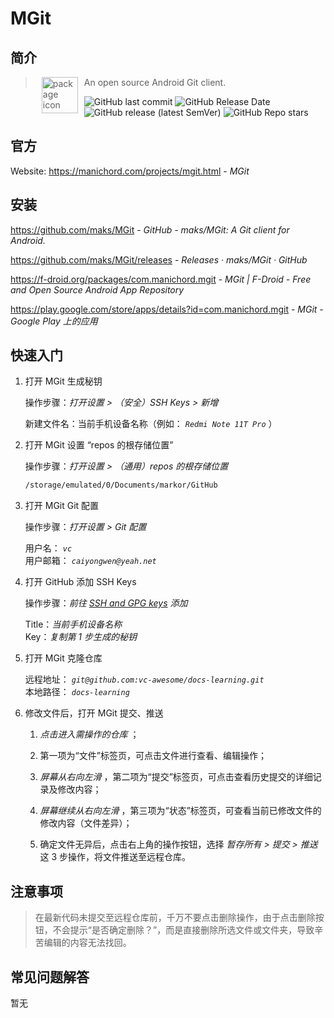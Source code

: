 # MGit

## 简介

> <img src="https://f-droid.org/assets/ic_repo_app_default_KNN008Z2K7VNPZOFLMTry3JkfFYPxVGDopS1iwWe5wo=.png" alt="package icon" align="left" width="58" hspace="10" vspace="0"> An open source Android Git client.

![GitHub last commit](https://img.shields.io/github/last-commit/maks/MGit?color=blue&logo=github)
![GitHub Release Date](https://img.shields.io/github/release-date/maks/MGit?logo=github)
![GitHub release (latest SemVer)](https://img.shields.io/github/v/release/maks/MGit?logo=github)
![GitHub Repo stars](https://img.shields.io/github/stars/maks/MGit?style=social)

## 官方

Website: https://manichord.com/projects/mgit.html - *MGit*

## 安装

https://github.com/maks/MGit - *GitHub - maks/MGit: A Git client for Android.*

https://github.com/maks/MGit/releases - *Releases · maks/MGit · GitHub*

https://f-droid.org/packages/com.manichord.mgit - *MGit | F-Droid - Free and Open Source Android App Repository*

https://play.google.com/store/apps/details?id=com.manichord.mgit - *MGit - Google Play 上的应用*

## 快速入门

1. 打开 MGit 生成秘钥

    操作步骤：*打开设置 > （安全）SSH Keys > 新增*

    新建文件名：当前手机设备名称（例如： *`Redmi Note 11T Pro`* ）

2. 打开 MGit 设置 “repos 的根存储位置”

    操作步骤：*打开设置 > （通用）repos 的根存储位置*

    ``` sh
    /storage/emulated/0/Documents/markor/GitHub
    ```

3. 打开 MGit Git 配置

    操作步骤：*打开设置 > Git 配置*

    用户名： *`vc`*  
    用户邮箱： *`caiyongwen@yeah.net`*

4. 打开 GitHub 添加 SSH Keys

    操作步骤：*前往 [SSH and GPG keys](https://github.com/settings/keys) 添加*

    Title：*当前手机设备名称*  
    Key：*复制第 1 步生成的秘钥*

5. 打开 MGit 克隆仓库

    远程地址： *`git@github.com:vc-awesome/docs-learning.git`*  
    本地路径： *`docs-learning`*

6. 修改文件后，打开 MGit 提交、推送

    1. *点击进入需操作的仓库* ；

    2. 第一项为“文件”标签页，可点击文件进行查看、编辑操作；

    3. *屏幕从右向左滑* ，第二项为“提交”标签页，可点击查看历史提交的详细记录及修改内容；

    4. *屏幕继续从右向左滑* ，第三项为“状态”标签页，可查看当前已修改文件的修改内容（文件差异）；

    5. 确定文件无异后，点击右上角的操作按钮，选择 *暂存所有 > 提交 > 推送* 这 3 步操作，将文件推送至远程仓库。

## 注意事项

> 在最新代码未提交至远程仓库前，千万不要点击删除操作，由于点击删除按钮，不会提示“是否确定删除？”，而是直接删除所选文件或文件夹，导致辛苦编辑的内容无法找回。

## 常见问题解答

暂无
